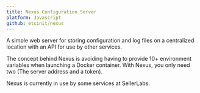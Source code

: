```yaml
---
title: Nexus Configuration Server
platform: Javascript
github: etcinit/nexus
---
```


A simple web server for storing configuration and log files on a centralized
location with an API for use by other services.

<!--more-->

The concept behind Nexus is avoiding having to provide 10+ environment variables
when launching a Docker container. With Nexus, you only need two (The server
address and a token).

Nexus is currently in use by some services at SellerLabs.
